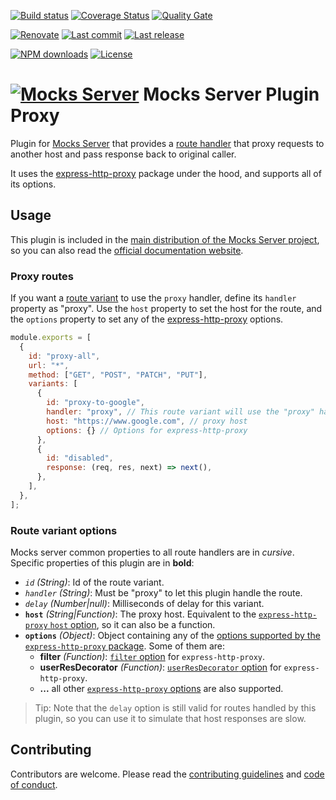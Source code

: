 [![Build status][build-image]][build-url] [![Coverage Status][coveralls-image]][coveralls-url] [![Quality Gate][quality-gate-image]][quality-gate-url]

[![Renovate](https://img.shields.io/badge/renovate-enabled-brightgreen.svg)](https://renovatebot.com) [![Last commit][last-commit-image]][last-commit-url] [![Last release][release-image]][release-url] 

[![NPM downloads][npm-downloads-image]][npm-downloads-url] [![License][license-image]][license-url]


# [![Mocks Server][logo-url]][website-url] Mocks Server Plugin Proxy

Plugin for [Mocks Server][website-url] that provides a [route handler](https://www.mocks-server.org/docs/api-routes-handler) that proxy requests to another host and pass response back to original caller.

It uses the [express-http-proxy](https://github.com/villadora/express-http-proxy) package under the hood, and supports all of its options.

## Usage

This plugin is included in the [main distribution of the Mocks Server project][main-distribution-url], so you can also read the [official documentation website][website-url].

### Proxy routes

If you want a [route variant](https://www.mocks-server.org/docs/get-started-routes) to use the `proxy` handler, define its `handler` property as "proxy". Use the `host` property to set the host for the route, and the `options` property to set any of the [express-http-proxy](https://github.com/villadora/express-http-proxy) options.

```js
module.exports = [
  {
    id: "proxy-all",
    url: "*",
    method: ["GET", "POST", "PATCH", "PUT"],
    variants: [
      {
        id: "proxy-to-google",
        handler: "proxy", // This route variant will use the "proxy" handler from this plugin
        host: "https://www.google.com", // proxy host
        options: {} // Options for express-http-proxy
      },
      {
        id: "disabled",
        response: (req, res, next) => next(),
      },
    ],
  },
];
```

### Route variant options

Mocks server common properties to all route handlers are in _cursive_. Specific properties of this plugin are in __bold__:

* _`id`_ _(String)_: Id of the route variant.
* _`handler`_ _(String)_: Must be "proxy" to let this plugin handle the route.
* _`delay`_ _(Number|null)_: Milliseconds of delay for this variant.
* __`host`__ _(String|Function)_: The proxy host. Equivalent to the [`express-http-proxy` `host` option](https://github.com/villadora/express-http-proxy#host), so it can also be a function.
* __`options`__ _(Object)_: Object containing any of the [options supported by the `express-http-proxy` package](https://github.com/villadora/express-http-proxy#options). Some of them are:
  * __filter__ _(Function)_: [`filter` option](https://github.com/villadora/express-http-proxy#filter-supports-promises) for `express-http-proxy`.
  * __userResDecorator__ _(Function)_: [`userResDecorator` option](https://github.com/villadora/express-http-proxy#userresdecorator-was-intercept-supports-promise) for `express-http-proxy`.
  * __...__ all other [`express-http-proxy` options](https://github.com/villadora/express-http-proxy#options) are also supported.

> Tip: Note that the `delay` option is still valid for routes handled by this plugin, so you can use it to simulate that host responses are slow.


## Contributing

Contributors are welcome.
Please read the [contributing guidelines](.github/CONTRIBUTING.md) and [code of conduct](.github/CODE_OF_CONDUCT.md).

[website-url]: https://www.mocks-server.org
[main-distribution-url]: https://www.npmjs.com/package/@mocks-server/main
[options-url]: https://www.mocks-server.org/docs/configuration-options
[logo-url]: https://www.mocks-server.org/img/logo_120.png

[coveralls-image]: https://coveralls.io/repos/github/mocks-server/plugin-proxy/badge.svg
[coveralls-url]: https://coveralls.io/github/mocks-server/plugin-proxy
[build-image]: https://github.com/mocks-server/plugin-proxy/workflows/build/badge.svg?branch=master
[build-url]: https://github.com/mocks-server/plugin-proxy/actions?query=workflow%3Abuild+branch%3Amaster
[last-commit-image]: https://img.shields.io/github/last-commit/mocks-server/plugin-proxy.svg
[last-commit-url]: https://github.com/mocks-server/plugin-proxy/commits
[license-image]: https://img.shields.io/npm/l/@mocks-server/plugin-proxy.svg
[license-url]: https://github.com/mocks-server/plugin-proxy/blob/master/LICENSE
[npm-downloads-image]: https://img.shields.io/npm/dm/@mocks-server/plugin-proxy.svg
[npm-downloads-url]: https://www.npmjs.com/package/@mocks-server/plugin-proxy
[quality-gate-image]: https://sonarcloud.io/api/project_badges/measure?project=mocks-server_plugin-proxy&metric=alert_status
[quality-gate-url]: https://sonarcloud.io/dashboard?id=mocks-server_plugin-proxy
[release-image]: https://img.shields.io/github/release-date/mocks-server/plugin-proxy.svg
[release-url]: https://github.com/mocks-server/plugin-proxy/releases
